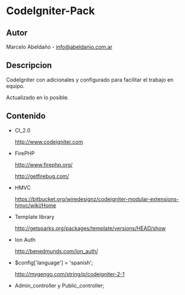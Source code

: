 CodeIgniter-Pack
==================

Autor
------

Marcelo Abeldaño - <info@abeldanio.com.ar>

Descripcion
-----------

CodeIgniter con adicionales y configurado para facilitar el trabajo en equipo.

Actualizado en lo posible.


Contenido
-----
* CI_2.0 

	http://www.codeigniter.com

* FirePHP

	http://www.firephp.org/

	http://getfirebug.com/


* HMVC 

	https://bitbucket.org/wiredesignz/codeigniter-modular-extensions-hmvc/wiki/Home

* Template library 

	http://getsparks.org/packages/template/versions/HEAD/show

* Ion Auth
	
	http://benedmunds.com/ion_auth/
	
* $config['language']	= 'spanish'; 
	
	http://mygengo.com/string/p/codeigniter-2-1

* Admin_controller y Public_controller; 
	


